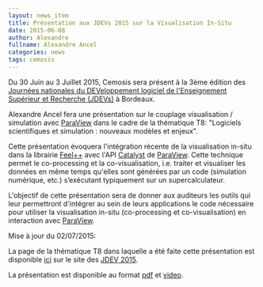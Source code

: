 ```yaml
---
layout: news_item
title: Présentation aux JDEVs 2015 sur la Visualisation In-Situ
date: 2015-06-08
author: Alexandre
fullname: Alexandre Ancel
categories: news
tags: cemosis
---
```


Du 30 Juin au 3 Juillet 2015, Cemosis sera présent à la 3ème édition des [Journées nationales du DEVeloppement logiciel de l'Enseignement Supérieur et Recherche (JDEVs)](http://devlog.cnrs.fr/jdev2015) à Bordeaux.


Alexandre Ancel fera une présentation sur le couplage visualisation / simulation avec [ParaView](http://www.paraview.org/) dans le cadre de la thématique T8: "Logiciels scientifiques et simulation : nouveaux modèles et enjeux".


Cette présentation évoquera l'intégration récente de la visualisation in-situ dans la librairie [Feel++](http://www.feelpp.org/) avec l'API [Catalyst](http://www.paraview.org/in-situ/) de [ParaView](http://www.paraview.org/). Cette technique permet le co-processing et la co-visualisation, i.e. traiter et visualiser les données en même temps qu'elles sont générées par un code (simulation numérique, etc.) s’exécutant typiquement sur un supercalculateur.

L'objectif de cette présentation sera de donner aux auditeurs les outils qui leur permettront d'intégrer au sein de leurs applications le code nécessaire pour utiliser la visualisation in-situ (co-processing et co-visualisation) en interaction avec [ParaView](http://www.paraview.org/).


Mise à jour du 02/07/2015:

La page de la thématique T8 dans laquelle a été faite cette présentation est disponible [ici](http://devlog.cnrs.fr/jdev2015/t8) sur le site des [JDEV 2015](http://devlog.cnrs.fr/jdev2015).

La présentation est disponible au format [pdf](http://devlog.cnrs.fr/_media/jdev2015/jdev2015_t8_alexandreancel_couplagevisualisationsimulationavecparaview_20150702.pdf?id=jdev2015%3At8&cache=cache) et [video](https://webcast.in2p3.fr/videos-paraview).